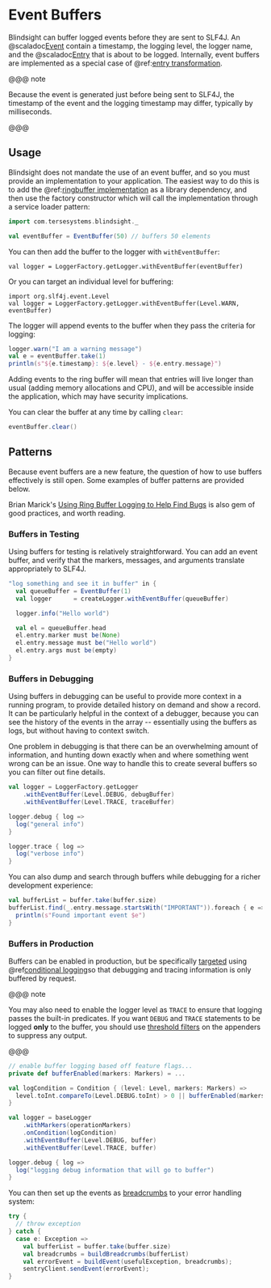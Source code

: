 # Event Buffers

Blindsight can buffer logged events before they are sent to SLF4J.  An @scaladoc[Event](com.tersesystems.blindsight.EventBuffer.Event) contain a timestamp, the logging level, the logger name, and the @scaladoc[Entry](com.tersesystems.blindsight.Entry) that is about to be logged.  Internally, event buffers are implemented as a special case of @ref:[entry transformation](transform.md).

@@@ note

Because the event is generated just before being sent to SLF4J, the timestamp of the event and the logging timestamp may differ, typically by milliseconds.

@@@

## Usage 

Blindsight does not mandate the use of an event buffer, and so you must provide an implementation to your application.  The easiest way to do this is to add the @ref:[ringbuffer implementation](../setup/ringbuffer.md) as a library dependency, and then use the factory constructor which will call the implementation through a service loader pattern:

```scala
import com.tersesystems.blindsight._

val eventBuffer = EventBuffer(50) // buffers 50 elements
```

You can then add the buffer to the logger with `withEventBuffer`:

```text
val logger = LoggerFactory.getLogger.withEventBuffer(eventBuffer)
```

Or you can target an individual level for buffering:

```text
import org.slf4j.event.Level
val logger = LoggerFactory.getLogger.withEventBuffer(Level.WARN, eventBuffer)
```

The logger will append events to the buffer when they pass the criteria for logging:

```scala
logger.warn("I am a warning message")
val e = eventBuffer.take(1)
println(s"${e.timestamp}: ${e.level} - ${e.entry.message}")
```

Adding events to the ring buffer will mean that entries will live longer than usual (adding memory allocations and CPU), and will be accessible inside the application, which may have security implications.  

You can clear the buffer at any time by calling `clear`:

```scala
eventBuffer.clear()
```

## Patterns

Because event buffers are a new feature, the question of how to use buffers effectively is still open.  Some examples of buffer patterns are provided below.  

Brian Marick's [Using Ring Buffer Logging to Help Find Bugs](http://www.exampler.com/writing/ring-buffer.pdf) is also gem of good practices, and worth reading.

### Buffers in Testing

Using buffers for testing is relatively straightforward.  You can add an event buffer, and verify that the markers, messages, and arguments translate appropriately to SLF4J.

```scala
"log something and see it in buffer" in {
  val queueBuffer = EventBuffer(1)
  val logger      = createLogger.withEventBuffer(queueBuffer)

  logger.info("Hello world")

  val el = queueBuffer.head
  el.entry.marker must be(None)
  el.entry.message must be("Hello world")
  el.entry.args must be(empty)
}
```

### Buffers in Debugging

Using buffers in debugging can be useful to provide more context in a running program, to provide detailed history on demand and show a record.  It can be particularly helpful in the context of a debugger, because you can see the history of the events in the array -- essentially using the buffers as logs, but without having to context switch.

One problem in debugging is that there can be an overwhelming amount of information, and hunting down exactly when and where something went wrong can be an issue.  One way to handle this to create several buffers so you can filter out fine details.

```scala
val logger = LoggerFactory.getLogger
    .withEventBuffer(Level.DEBUG, debugBuffer)
    .withEventBuffer(Level.TRACE, traceBuffer)

logger.debug { log =>
  log("general info")
}

logger.trace { log => 
  log("verbose info")
}
```

You can also dump and search through buffers while debugging for a richer development experience:

```scala
val bufferList = buffer.take(buffer.size)
bufferList.find(_.entry.message.startsWith("IMPORTANT")).foreach { e =>
  println(s"Found important event $e")
}
```

### Buffers in Production

Buffers can be enabled in production, but be specifically [targeted](https://tersesystems.com/blog/2019/07/22/targeted-diagnostic-logging-in-production/) using
@ref[conditional logging](conditional.md)so that debugging and tracing information is only buffered by request. 

@@@ note

You may also need to enable the logger level as `TRACE` to ensure that logging passes the built-in predicates.  If you want `DEBUG` and `TRACE` statements to be logged **only** to the buffer, you should use [threshold filters](http://logback.qos.ch/manual/filters.html#thresholdFilter) on the appenders to suppress any output.

@@@
 
```scala
// enable buffer logging based off feature flags...
private def bufferEnabled(markers: Markers) = ...

val logCondition = Condition { (level: Level, markers: Markers) =>
  level.toInt.compareTo(Level.DEBUG.toInt) > 0 || bufferEnabled(markers)
}

val logger = baseLogger
    .withMarkers(operationMarkers)
    .onCondition(logCondition)
    .withEventBuffer(Level.DEBUG, buffer)
    .withEventBuffer(Level.TRACE, buffer)

logger.debug { log =>
  log("logging debug information that will go to buffer")
}
```

You can then set up the events as [breadcrumbs](https://github.com/tersesystems/terse-logback-showcase/blob/master/app/handlers/SentryHandler.java) to your error handling system:

```scala
try {
  // throw exception
} catch {
  case e: Exception =>
    val bufferList = buffer.take(buffer.size)
    val breadcrumbs = buildBreadcrumbs(bufferList)
    val errorEvent = buildEvent(usefulException, breadcrumbs);
    sentryClient.sendEvent(errorEvent);
}
```

